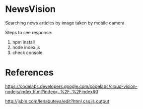 # NewsVision
Searching news articles by image taken by mobile camera



Steps to see response:

1. npm install
2. node index.js
3. check console

# References 

https://codelabs.developers.google.com/codelabs/cloud-vision-nodejs/index.html?index=..%2F..%2Findex#0

http://jsbin.com/lenabuteya/edit?html,css,js,output
